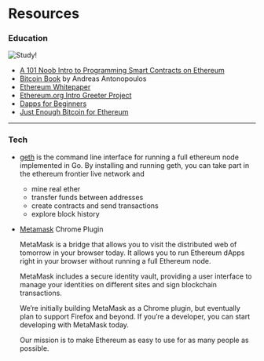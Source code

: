 # Resources

### Education
![Study!](http://data.whicdn.com/images/52945249/large.gif)
- [A 101 Noob Intro to Programming Smart Contracts on Ethereum](http://consensys.github.io/developers/articles/101-noob-intro/)
- [Bitcoin Book](https://github.com/bitcoinbook/bitcoinbook) by Andreas Antonopoulos
- [Ethereum Whitepaper](https://github.com/ethereum/wiki/wiki/White-Paper)
- [Ethereum.org Intro Greeter Project](https://ethereum.org/greeter)
- [Dapps for Beginners](https://dappsforbeginners.wordpress.com/)
- [Just Enough Bitcoin for Ethereum](https://media.consensys.net/time-sure-does-fly-ed4518792679)

---
### Tech
- [geth](https://github.com/ethereum/go-ethereum/wiki/geth) is the command line interface for running a full ethereum node implemented in Go. By installing and running geth, you can take part in the ethereum frontier live network and
    - mine real ether
    - transfer funds between addresses
    - create contracts and send transactions
    - explore block history


- [Metamask](https://metamask.io/) Chrome Plugin

    MetaMask is a bridge that allows you to visit the distributed web of tomorrow in your browser today. It allows you to run Ethereum dApps right in your browser without running a full Ethereum node.

    MetaMask includes a secure identity vault, providing a user interface to manage your identities on different sites and sign blockchain transactions.

    We’re initially building MetaMask as a Chrome plugin, but eventually plan to support Firefox and beyond. If you’re a developer, you can start developing with MetaMask today.

    Our mission is to make Ethereum as easy to use for as many people as possible.
